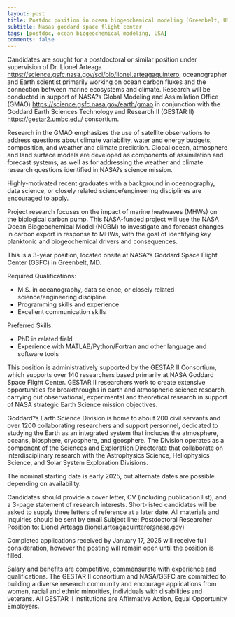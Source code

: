 ```yaml
---
layout: post
title: Postdoc position in ocean biogeochemical modeling (Greenbelt, USA)
subtitle: Nasas goddard space flight center
tags: [postdoc, ocean biogeochemical modeling, USA]
comments: false
---
```

Candidates are sought for a postdoctoral or similar position under
supervision of Dr. Lionel Arteaga
<https://science.gsfc.nasa.gov/sci/bio/lionel.arteagaquintero>, oceanographer
and Earth scientist primarily working on ocean carbon fluxes and the
connection between marine ecosystems and climate. Research will be
conducted in support of NASA?s Global Modeling and Assimilation Office
(GMAO) <https://science.gsfc.nasa.gov/earth/gmao> in conjunction with
the Goddard
Earth Sciences Technology and Research II (GESTAR II)
<https://gestar2.umbc.edu/> consortium.

Research in the GMAO emphasizes the use of satellite observations to
address questions about climate variability, water and energy budgets,
composition, and weather and climate prediction. Global ocean, atmosphere
and land surface models are developed as components of assimilation and
forecast systems, as well as for addressing the weather and climate
research questions identified in NASA?s science mission.

Highly-motivated recent graduates with a background in oceanography, data
science, or closely related science/engineering disciplines are encouraged
to apply.

Project research focuses on the impact of marine heatwaves (MHWs) on the
biological carbon pump. This NASA-funded project will use the NASA Ocean
Biogeochemical Model (NOBM) to investigate and forecast changes in carbon
export in response to MHWs, with the goal of identifying key planktonic and
biogeochemical drivers and consequences.

This is a 3-year position, located onsite at NASA?s Goddard Space Flight
Center (GSFC) in Greenbelt, MD.

Required Qualifications:

   - M.S. in oceanography, data science, or closely related
   science/engineering discipline
   - Programming skills and experience
   - Excellent communication skills

Preferred Skills:

   - PhD in related field
   - Experience with MATLAB/Python/Fortran and other language and software
   tools

This position is administratively supported by the GESTAR II Consortium,
which supports over 140 researchers based primarily at NASA Goddard Space
Flight Center. GESTAR II researchers work to create extensive opportunities
for breakthroughs in earth and atmospheric science research, carrying out
observational, experimental and theoretical research in support of NASA
strategic Earth Science mission objectives.

Goddard?s Earth Science Division is home to about 200 civil servants and
over 1200 collaborating researchers and support personnel, dedicated to
studying the Earth as an integrated system that includes the atmosphere,
oceans, biosphere, cryosphere, and geosphere. The Division operates as a
component of the Sciences and Exploration Directorate that collaborate on
interdisciplinary research with the Astrophysics Science, Heliophysics
Science, and Solar System Exploration Divisions.

The nominal starting date is early 2025, but alternate dates are possible
depending on availability.

Candidates should provide a cover letter, CV (including publication list),
and a 3-page statement of research interests. Short-listed candidates will
be asked to supply three letters of reference at a later date. All
materials and inquiries should be sent by email Subject line: Postdoctoral
Researcher Position to: Lionel Arteaga (lionel.arteagaquintero@nasa.gov)

Completed applications received by January 17, 2025 will receive full
consideration, however the posting will remain open until the position is
filled.

Salary and benefits are competitive, commensurate with experience and
qualifications. The GESTAR II consortium and NASA/GSFC are committed to
building a diverse research community and encourage applications from
women, racial and ethnic minorities, individuals with disabilities and
veterans. All GESTAR II institutions are Affirmative Action, Equal
Opportunity Employers.

